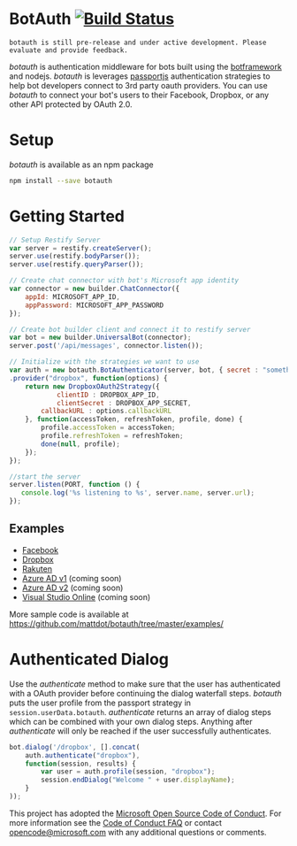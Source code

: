 # BotAuth [![Build Status](https://travis-ci.org/mattdot/botauth.svg?branch=master)](https://travis-ci.org/mattdot/botauth)

	botauth is still pre-release and under active development. Please evaluate and provide feedback.

*botauth* is authentication middleware for bots built using the [botframework](http://botframework.com) and nodejs. *botauth* is leverages [passportjs](http://passportjs.org) authentication strategies to help bot developers connect to 3rd party oauth providers. You can use *botauth* to connect your bot's users to their Facebook, Dropbox, or any other API protected by OAuth 2.0. 

# Setup
*botauth* is available as an npm package 
```bash
npm install --save botauth
```	
# Getting Started
```javascript
// Setup Restify Server
var server = restify.createServer();
server.use(restify.bodyParser());
server.use(restify.queryParser());

// Create chat connector with bot's Microsoft app identity
var connector = new builder.ChatConnector({
	appId: MICROSOFT_APP_ID,
	appPassword: MICROSOFT_APP_PASSWORD
});

// Create bot builder client and connect it to restify server
var bot = new builder.UniversalBot(connector);
server.post('/api/messages', connector.listen());

// Initialize with the strategies we want to use
var auth = new botauth.BotAuthenticator(server, bot, { secret : "something secret",  baseUrl : "https://" + WEBSITE_HOSTNAME })
.provider("dropbox", function(options) { 
	return new DropboxOAuth2Strategy({
    		clientID : DROPBOX_APP_ID,
    		clientSecret : DROPBOX_APP_SECRET,
		callbackURL : options.callbackURL
	}, function(accessToken, refreshToken, profile, done) {
		profile.accessToken = accessToken;
		profile.refreshToken = refreshToken;
		done(null, profile);
	});
});

//start the server
server.listen(PORT, function () {
   console.log('%s listening to %s', server.name, server.url); 
});
```

## Examples
* [Facebook](https://github.com/mattdot/botauth/tree/master/examples/facebook)
* [Dropbox](https://github.com/mattdot/botauth/tree/master/examples/dropbox)
* [Rakuten](https://github.com/mattdot/botauth/tree/master/examples/rakuten)
* [Azure AD v1](https://github.com/mattdot/botauth/tree/master/examples/aadv1) (coming soon)
* [Azure AD v2](https://github.com/mattdot/botauth/tree/master/examples/aadv2) (coming soon)
* [Visual Studio Online](https://github.com/mattdot/botauth/tree/master/examples/vso) (coming soon)

More sample code is available at https://github.com/mattdot/botauth/tree/master/examples/

# Authenticated Dialog
Use the *authenticate* method to make sure that the user has authenticated with a OAuth provider before continuing the dialog waterfall steps.  *botauth* puts the user profile from the passport strategy in `session.userData.botauth`.  *authenticate* returns an array of dialog steps which can be combined with your own dialog steps.  Anything after *authenticate* will only be reached if the user successfully authenticates.

```javascript
bot.dialog('/dropbox', [].concat(
	auth.authenticate("dropbox"),
	function(session, results) {
		var user = auth.profile(session, "dropbox");
		session.endDialog("Welcome " + user.displayName);
	}
));
```

This project has adopted the [Microsoft Open Source Code of
Conduct](https://opensource.microsoft.com/codeofconduct/).
For more information see the [Code of Conduct
FAQ](https://opensource.microsoft.com/codeofconduct/faq/) or
contact [opencode@microsoft.com](mailto:opencode@microsoft.com)
with any additional questions or comments.
